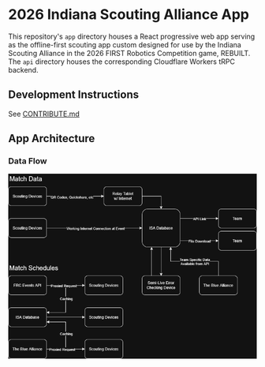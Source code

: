 # 2026 Indiana Scouting Alliance App

This repository's `app` directory houses a React progressive web app serving as the offline-first scouting app custom designed for use by the Indiana Scouting Alliance in the 2026 FIRST Robotics Competition game, REBUILT.
The `api` directory houses the corresponding Cloudflare Workers tRPC backend.

## Development Instructions

See [CONTRIBUTE.md](CONTRIBUTE.md)

## App Architecture

### Data Flow

![Diagram of how match data and match schedules are transmitted](DataFlow.png)
